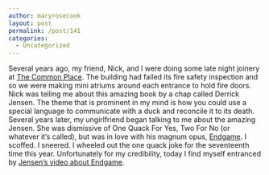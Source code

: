 ```yaml
---
author: maryrosecook
layout: post
permalink: /post/141
categories:
  - Uncategorized
---
```

Several years ago, my friend, Nick, and I were doing some late night joinery at [The Common Place][1]. The building had failed its fire safety inspection and so we were making mini atriums around each entrance to hold fire doors. Nick was telling me about this amazing book by a chap called Derrick Jensen. The theme that is prominent in my mind is how you could use a special language to communicate with a duck and reconcile it to its death. Several years later, my ungirlfriend began talking to me about the amazing Jensen. She was dismissive of One Quack For Yes, Two For No (or whatever it&#8217;s called), but was in love with his magnum opus, [Endgame][2]. I scoffed. I sneered. I wheeled out the one quack joke for the seventeenth time this year. Unfortunately for my credibility, today I find myself entranced by [Jensen&#8217;s video about Endgame][3].

 [1]: http://www.thecommonplace.org.uk/
 [2]: http://en.wikipedia.org/wiki/Endgame_%28Derrick_Jensen_books%29
 [3]: http://video.google.co.uk/videoplay?docid=8649250863235826256